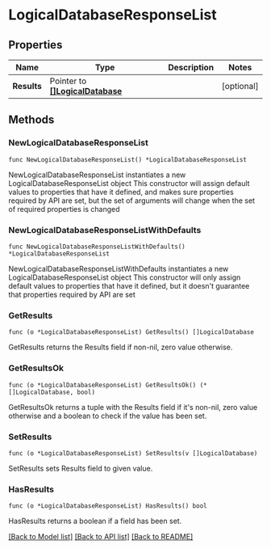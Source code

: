 # LogicalDatabaseResponseList

## Properties

Name | Type | Description | Notes
------------ | ------------- | ------------- | -------------
**Results** | Pointer to [**[]LogicalDatabase**](LogicalDatabase.md) |  | [optional] 

## Methods

### NewLogicalDatabaseResponseList

`func NewLogicalDatabaseResponseList() *LogicalDatabaseResponseList`

NewLogicalDatabaseResponseList instantiates a new LogicalDatabaseResponseList object
This constructor will assign default values to properties that have it defined,
and makes sure properties required by API are set, but the set of arguments
will change when the set of required properties is changed

### NewLogicalDatabaseResponseListWithDefaults

`func NewLogicalDatabaseResponseListWithDefaults() *LogicalDatabaseResponseList`

NewLogicalDatabaseResponseListWithDefaults instantiates a new LogicalDatabaseResponseList object
This constructor will only assign default values to properties that have it defined,
but it doesn't guarantee that properties required by API are set

### GetResults

`func (o *LogicalDatabaseResponseList) GetResults() []LogicalDatabase`

GetResults returns the Results field if non-nil, zero value otherwise.

### GetResultsOk

`func (o *LogicalDatabaseResponseList) GetResultsOk() (*[]LogicalDatabase, bool)`

GetResultsOk returns a tuple with the Results field if it's non-nil, zero value otherwise
and a boolean to check if the value has been set.

### SetResults

`func (o *LogicalDatabaseResponseList) SetResults(v []LogicalDatabase)`

SetResults sets Results field to given value.

### HasResults

`func (o *LogicalDatabaseResponseList) HasResults() bool`

HasResults returns a boolean if a field has been set.


[[Back to Model list]](../README.md#documentation-for-models) [[Back to API list]](../README.md#documentation-for-api-endpoints) [[Back to README]](../README.md)



